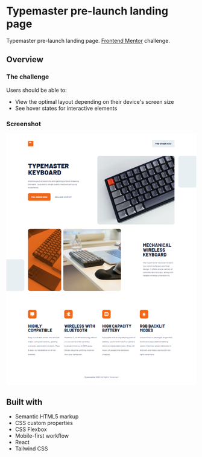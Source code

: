 # Typemaster pre-launch landing page
Typemaster pre-launch landing page. [Frontend Mentor](https://frontendmentor.io) challenge.

## Overview

### The challenge
Users should be able to:
- View the optimal layout depending on their device's screen size
- See hover states for interactive elements

### Screenshot
![Desktop design](./design/final/design-final-desktop.png)
<!-- ![Tablet design](./design/final/design-final-tablet.png)
![Mobile design](./design/final/design-final-mobile.png) -->

## Built with
- Semantic HTML5 markup
- CSS custom properties
- CSS Flexbox
- Mobile-first workflow
- React
- Tailwind CSS
